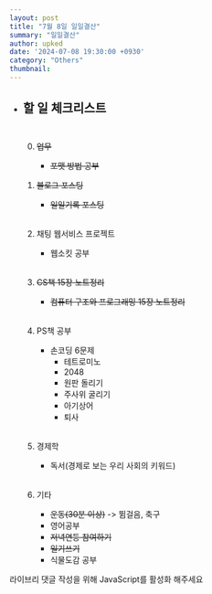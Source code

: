 ```yaml
---
layout: post
title: "7월 8일 일일결산"
summary: "일일결산"
author: upked
date: '2024-07-08 19:30:00 +0930'
category: "Others"
thumbnail:
---
```


- ## 할 일 체크리스트<br/><br/>

    0. ~~업무~~
        - ~~포맷 방법 공부~~

    1. ~~블로그 포스팅~~
        - ~~일일기록 포스팅~~<br/><br/>


    2. 채팅 웹서비스 프로젝트
        - 웹소킷 공부<br/><br/>


    3. ~~CS책 15장 노트정리~~
        - ~~컴퓨터 구조와 프로그래밍 15장 노트정리~~<br/><br/>


    4. PS책 공부
        - 손코딩 6문제
            - 테트로미노
            - 2048
            - 원판 돌리기
            - 주사위 굴리기
            - 아기상어
            - 퇴사<br/><br/>


    5. 경제학
        - 독서(경제로 보는 우리 사회의 키워드)<br/><br/>


    6. 기타
        - ~~운동(30분 이상)~~ -> 뜀걸음, 축구
        - 영어공부
        - ~~저녁연등 참여하기~~
        - ~~일기쓰기~~
        - 식물도감 공부



<!-- 라이브리 시티 설치 코드 -->
<div id="lv-container" data-id="city" data-uid="MTAyMC81OTk3MS8zNjQzNA==">
	<script type="text/javascript">
   (function(d, s) {
       var j, e = d.getElementsByTagName(s)[0];

       if (typeof LivereTower === 'function') { return; }

       j = d.createElement(s);
       j.src = 'https://cdn-city.livere.com/js/embed.dist.js';
       j.async = true;

       e.parentNode.insertBefore(j, e);
   })(document, 'script');
	</script>
<noscript> 라이브리 댓글 작성을 위해 JavaScript를 활성화 해주세요</noscript>
</div>
<!-- 시티 설치 코드 끝 -->

